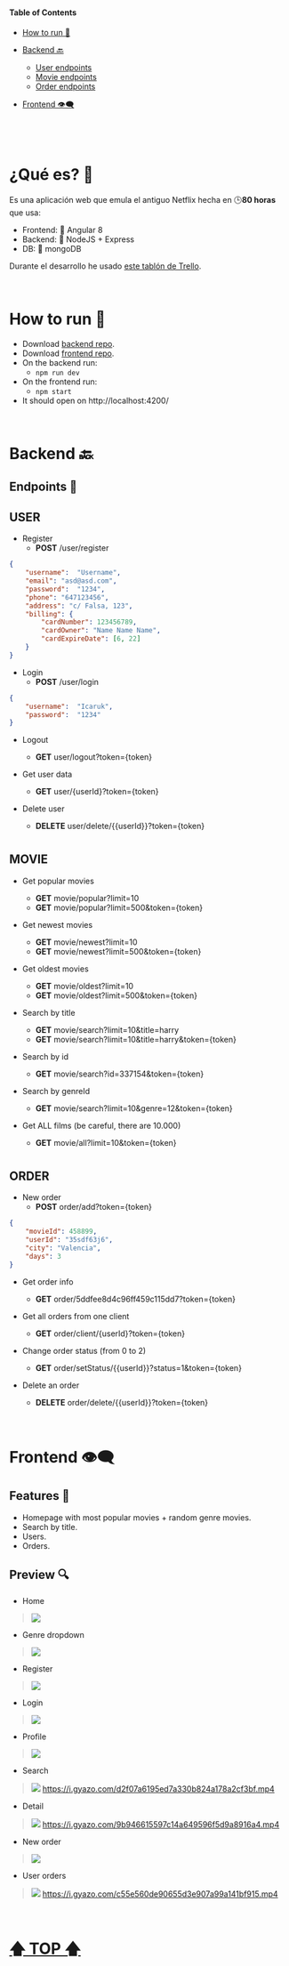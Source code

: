 
#

#### Table of Contents  

- [How to run 🚀](#How-to-run-🚀)  
- [Backend 🔙](#Backend-🔙) 
	- [User endpoints](#USER)
	- [Movie endpoints](#MOVIE)
	- [Order endpoints](#ORDER)

- [Frontend 👁‍🗨](#Frontend-👁‍🗨)  

#



<br>

# ¿Qué es? 🌌

Es una aplicación web que emula el antiguo Netflix hecha en 🕒**80 horas** que usa:

- Frontend: 🧧 Angular 8 
- Backend: 🔸 NodeJS + Express
- DB: 🍃 mongoDB 

Durante el desarrollo he usado [este tablón de Trello](https://trello.com/b/XluaxT2E/viejonetflix).


<br>

# How to run 🚀

- Download [backend repo](https://github.com/Icaruk/viejoNetflix-b).
- Download [frontend repo](https://github.com/Icaruk/viejoNetflix-f).
- On the backend run:
	- `npm run dev`
- On the frontend run:
	- `npm start`
- It should open on http://localhost:4200/


<br>

# Backend 🔙

## **Endpoints** 📃



## USER

- Register
	- **POST** /user/register
```json
{
	"username":  "Username",
	"email": "asd@asd.com",
	"password":  "1234",
	"phone": "647123456",
	"address": "c/ Falsa, 123",
	"billing": {
		"cardNumber": 123456789,
		"cardOwner": "Name Name Name",
		"cardExpireDate": [6, 22]
	}
}
```

- Login
	- **POST** /user/login
```json
{
	"username":  "Icaruk",
	"password":  "1234"
}
```

- Logout
	- **GET** user/logout?token={token}
	
- Get user data
	- **GET** user/{userId}?token={token}

- Delete user
	- **DELETE** user/delete/{{userId}}?token={token}

#
## MOVIE

- Get popular movies
	- **GET** movie/popular?limit=10
	- **GET** movie/popular?limit=500&token={token}

- Get newest movies
	- **GET** movie/newest?limit=10
	- **GET** movie/newest?limit=500&token={token}

- Get oldest movies
	- **GET** movie/oldest?limit=10
	- **GET** movie/oldest?limit=500&token={token}

- Search by title
	- **GET** movie/search?limit=10&title=harry
	- **GET** movie/search?limit=10&title=harry&token={token}

- Search by id
	- **GET** movie/search?id=337154&token={token}

- Search by genreId
	- **GET** movie/search?limit=10&genre=12&token={token}

- Get ALL films (be careful, there are 10.000)
	- **GET** movie/all?limit=10&token={token}


#
## ORDER

- New order
	- **POST** order/add?token={token}
```json
{
	"movieId": 458899,
	"userId": "35sdf63j6",
	"city": "Valencia",
	"days": 3
}
```

- Get order info
	- **GET** order/5ddfee8d4c96ff459c115dd7?token={token}

- Get all orders from one client
	- **GET** order/client/{userId}?token={token}

- Change order status (from 0 to 2)
	- **GET** order/setStatus/{{userId}}?status=1&token={token}

- Delete an order
	- **DELETE** order/delete/{{userId}}?token={token}



<br>

# Frontend 👁‍🗨

## Features 📃

- Homepage with most popular movies + random genre movies.
- Search by title.
- Users.
- Orders.


## Preview 🔍

- Home
> ![](https://i.gyazo.com/519f71b33bde9428c3fabd660d43aa1c.jpg)

- Genre dropdown
> ![](https://i.gyazo.com/06881dae3f950212a6318909bc65783f.png)

- Register
> ![](https://i.gyazo.com/86c7b8519bd18b50c92f71d1f41cef5b.png)

- Login
> ![](https://i.gyazo.com/d3ee62fe15b5bdee3a459cf675309432.png)

- Profile
> ![](https://i.gyazo.com/e8a56ea1f3ba321440d664e06ed93b7f.png)

- Search
> ![](https://i.gyazo.com/db65979413b9a0837926c0dde9fbde75.jpg)
> https://i.gyazo.com/d2f07a6195ed7a330b824a178a2cf3bf.mp4

- Detail
> ![](https://i.gyazo.com/184c987c56213ccde2be076c4dfe8fbd.jpg)
> https://i.gyazo.com/9b946615597c14a649596f5d9a8916a4.mp4

- New order
> ![](https://i.gyazo.com/62ccc27171926e9c00e34c8be21ea3d4.png)

- User orders
> ![](https://i.gyazo.com/82ed673e41059de6358875b8be871d43.png)
> https://i.gyazo.com/c55e560de90655d3e907a99a141bf915.mp4



<br>

# [🡅 TOP 🡅](#Table-of-Contents)  